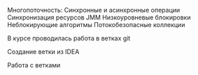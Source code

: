 Многопоточность:
Синхронные и асинхронные операции
Синхронизация ресурсов
JMM
Низкоуровневые блокировки
Неблокирующие алгоритмы
Потокобезопасные коллекции

В курсе проводилась работа в ветках git

Создание ветки из IDEA

Работа с ветками
